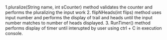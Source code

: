 1.pluralize(String name, int sCounter) method validates the counter and performs the pluralizing the input work
2. flipNHeads(int flips) method uses input number and performs the display of trail and heads until the input number matches to number of heads displayed.
3.  RunTimer() method performs display of timer until interupted by user using ctrl + C in execution console.